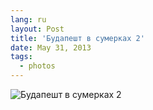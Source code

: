 ```yaml
---
lang: ru
layout: Post
title: 'Будапешт в сумерках 2'
date: May 31, 2013
tags:
  - photos
---
```


![Будапешт в сумерках 2](photo://2013-05-19_5D_6186_Artem_Sapegin)
